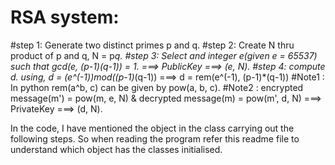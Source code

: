 # RSA system:
#step 1: Generate two distinct primes p and q.
#step 2: Create N thru product of p and q, N = p*q.
#step 3: Select and integer e(given e = 65537) such that gcd(e, (p-1)(q-1)) = 1. ===> PublicKey ===> (e, N).
#step 4: compute d. using, d = (e^(-1))mod((p-1)*(q-1)) ===> d = rem(e^(-1), (p-1)*(q-1))
#Note1 : In python rem(a^b, c) can be given by pow(a, b, c).
#Note2 : encrypted message(m') = pow(m, e, N) & decrypted message(m) = pow(m', d, N) ===> PrivateKey ===> (d, N).

In the code, I have mentioned the object in the class carrying out the following steps. So when reading the program refer this readme file 
to understand which object has the classes initialised.
